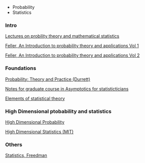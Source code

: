 
* Probability
* Statistics


### Intro


[Lectures on probility theory and mathematical statistics](https://www.goodreads.com/book/show/17903816-lectures-on-probability-theory-and-mathematical-statistics)

[Feller, An Introduction to probability theory and applications Vol 1 ](https://www.goodreads.com/book/show/2378167.An_Introduction_to_Probability_Theory_and_Its_Applications_Volume_1)

[Feller, An Introduction to probability theory and applications Vol 2 ](https://www.amazon.com/Introduction-Probability-Theory-Applications-Vol/dp/0471257095)


### Foundations

[Probability: Theory and Practice (Durrett)](https://services.math.duke.edu/~rtd/PTE/PTE5_011119.pdf)

[Notes for graduate course in Asymptotics for statisticticians](https://sites.math.rutgers.edu/~sg1108/asymp1.pdf)


[Elements of statistical theory ](https://web.stanford.edu/~hastie/ElemStatLearn/)


### High Dimensional ptobability and statistics 

[High Dimensional Probability ](https://web.math.princeton.edu/~rvan/APC550.pdf)

[High Dimensional Statistics (MIT)](https://arxiv.org/pdf/2310.19244)


### Others
[Statistics, Freedman](https://www.amazon.com/Statistics-4th-David-Freedman/dp/0393929728/ref=cm_cr_arp_d_product_top?ie=UTF8)





